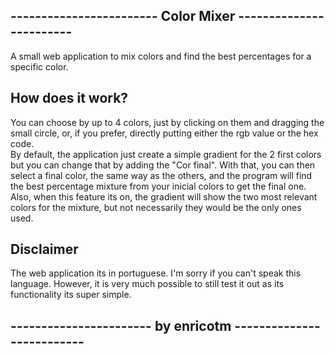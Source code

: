 ------------------------ Color Mixer ------------------------
---
A small web application to mix colors and find the best percentages for a specific color.

How does it work?
---
You can choose by up to 4 colors, just by clicking on them and dragging the small circle, or, if you prefer, directly putting either the rgb value or the hex code.  
By default, the application just create a simple gradient for the 2 first colors but you can change that by adding the "Cor final". With that, you can then select a final color, the same way as the others, and the program will find the best percentage mixture from your inicial colors to get the final one.  
Also, when this feature its on, the gradient will show the two most relevant colors for the mixture, but not necessarily they would be the only ones used.

Disclaimer
---
The web application its in portuguese. I'm sorry if you can't speak this language. However, it is very much possible to still test it out as its functionality its super simple.

----------------------- by enricotm --------------------------
---
